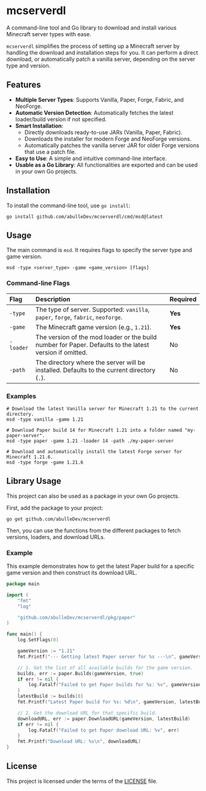 # mcserverdl

A command-line tool and Go library to download and install various Minecraft server types with ease.

`mcserverdl` simplifies the process of setting up a Minecraft server by handling the download and installation steps for you. It can perform a direct download, or automatically patch a vanilla server, depending on the server type and version.

## Features

- **Multiple Server Types**: Supports Vanilla, Paper, Forge, Fabric, and NeoForge.
- **Automatic Version Detection**: Automatically fetches the latest loader/build version if not specified.
- **Smart Installation**:
  - Directly downloads ready-to-use JARs (Vanilla, Paper, Fabric).
  - Downloads the installer for modern Forge and NeoForge versions.
  - Automatically patches the vanilla server JAR for older Forge versions that use a patch file.
- **Easy to Use**: A simple and intuitive command-line interface.
- **Usable as a Go Library**: All functionalities are exported and can be used in your own Go projects.

## Installation

To install the command-line tool, use `go install`:

```shell
go install github.com/abulleDev/mcserverdl/cmd/msd@latest
```

## Usage

The main command is `msd`. It requires flags to specify the server type and game version.

```shell
msd -type <server_type> -game <game_version> [flags]
```

### Command-line Flags

| Flag      | Description                                                                                             | Required |
| :-------- | :------------------------------------------------------------------------------------------------------ | :------- |
| `-type`   | The type of server. Supported: `vanilla`, `paper`, `forge`, `fabric`, `neoforge`.                       | **Yes**  |
| `-game`   | The Minecraft game version (e.g., `1.21`).                                                              | **Yes**  |
| `-loader` | The version of the mod loader or the build number for Paper. Defaults to the latest version if omitted. | No       |
| `-path`   | The directory where the server will be installed. Defaults to the current directory (`.`).              | No       |

### Examples

```shell
# Download the latest Vanilla server for Minecraft 1.21 to the current directory.
msd -type vanilla -game 1.21

# Download Paper build 14 for Minecraft 1.21 into a folder named "my-paper-server".
msd -type paper -game 1.21 -loader 14 -path ./my-paper-server

# Download and automatically install the latest Forge server for Minecraft 1.21.6.
msd -type forge -game 1.21.6
```

## Library Usage

This project can also be used as a package in your own Go projects.

First, add the package to your project:

```shell
go get github.com/abulleDev/mcserverdl
```

Then, you can use the functions from the different packages to fetch versions, loaders, and download URLs.

### Example

This example demonstrates how to get the latest Paper build for a specific game version and then construct its download URL.

```go
package main

import (
    "fmt"
    "log"

    "github.com/abulleDev/mcserverdl/pkg/paper"
)

func main() {
    log.SetFlags(0)

    gameVersion := "1.21"
    fmt.Printf("--- Getting latest Paper server for %s ---\n", gameVersion)

    // 1. Get the list of all available builds for the game version.
    builds, err := paper.Builds(gameVersion, true)
    if err != nil {
        log.Fatalf("Failed to get Paper builds for %s: %v", gameVersion, err)
    }
    latestBuild := builds[0]
    fmt.Printf("Latest Paper build for %s: %d\n", gameVersion, latestBuild)

    // 2. Get the download URL for that specific build.
    downloadURL, err := paper.DownloadURL(gameVersion, latestBuild)
    if err != nil {
        log.Fatalf("Failed to get Paper download URL: %v", err)
    }
    fmt.Printf("Download URL: %s\n", downloadURL)
}
```

## License

This project is licensed under the terms of the [LICENSE](LICENSE) file.
